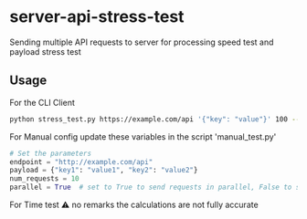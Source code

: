 # server-api-stress-test
Sending multiple API requests to server for processing speed test and payload stress test

## Usage

For the CLI Client 
```bash
python stress_test.py https://example.com/api '{"key": "value"}' 100 --parallel
```

For Manual config update these variables in the script 'manual_test.py'
```python
# Set the parameters
endpoint = "http://example.com/api"
payload = {"key1": "value1", "key2": "value2"}
num_requests = 10
parallel = True  # set to True to send requests in parallel, False to send requests linearly
```

For Time test ⚠️ no remarks the calculations are not fully accurate

